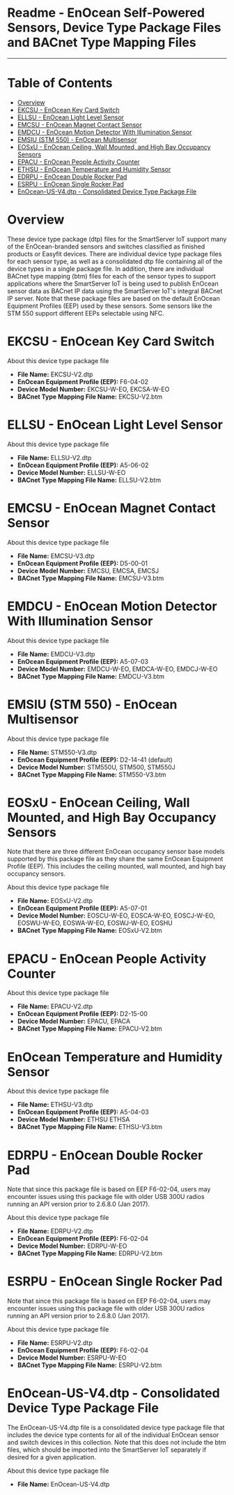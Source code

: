 Readme - EnOcean Self-Powered Sensors, Device Type Package Files and BACnet Type Mapping Files
===
---

# Table of Contents

-   [Overview](#Overview)
-   [EKCSU - EnOcean Key Card Switch](#EKCSU)
-   [ELLSU - EnOcean Light Level Sensor](#ELLSU)
-   [EMCSU - EnOcean Magnet Contact Sensor](#EMCSU)
-   [EMDCU - EnOcean Motion Detector With Illumination Sensor](#EMDCU)
-   [EMSIU (STM 550) - EnOcean Multisensor](#EMSIU)
-   [EOSxU - EnOcean Ceiling, Wall Mounted, and High Bay Occupancy Sensors](#EOSxU)
-   [EPACU - EnOcean People Activity Counter](#EPACU)
-   [ETHSU - EnOcean Temperature and Humidity Sensor](#ETHSU)
-   [EDRPU - EnOcean Double Rocker Pad](#EDRPU)
-   [ESRPU - EnOcean Single Rocker Pad](#ESRPU)
-   [EnOcean-US-V4.dtp - Consolidated Device Type Package File](#Complete)

<a name="Overview"></a>
# Overview

These device type package (dtp) files for the SmartServer IoT support many of the EnOcean-branded sensors and switches classified as finished products or Easyfit devices.  There are individual device type package files for each sensor type, as well as a consolidated dtp file containing all of the device types in a single package file.  In addition, there are individual BACnet type mapping (btm) files for each of the sensor types to support applications where the SmartServer IoT is being used to publish EnOcean sensor data as BACnet IP data using the SmartServer IoT's integral BACnet IP server.  Note that these package files are based on the default EnOcean Equipment Profiles (EEP) used by these sensors.  Some sensors like the STM 550 support different EEPs selectable using NFC.

<a name="EKCSU"></a>
# EKCSU - EnOcean Key Card Switch

About this device type package file

-   **File Name:** EKCSU-V2.dtp
-   **EnOcean Equipment Profile (EEP):** F6-04-02
-   **Device Model Number:** EKCSU-W-EO, EKCSA-W-EO
-   **BACnet Type Mapping File Name:** EKCSU-V2.btm

<a name="ELLSU"></a>
# ELLSU - EnOcean Light Level Sensor

About this device type package file

-   **File Name:** ELLSU-V2.dtp
-   **EnOcean Equipment Profile (EEP):** A5-06-02
-   **Device Model Number:** ELLSU-W-EO
-   **BACnet Type Mapping File Name:** ELLSU-V2.btm

<a name="EMCSU"></a>
# EMCSU - EnOcean Magnet Contact Sensor

About this device type package file

-   **File Name:** EMCSU-V3.dtp
-   **EnOcean Equipment Profile (EEP):** D5-00-01
-   **Device Model Number:** EMCSU, EMCSA, EMCSJ
-   **BACnet Type Mapping File Name:** EMCSU-V3.btm

<a name="EMDCU"></a>
# EMDCU - EnOcean Motion Detector With Illumination Sensor

About this device type package file

-   **File Name:** EMDCU-V3.dtp
-   **EnOcean Equipment Profile (EEP):** A5-07-03
-   **Device Model Number:** EMDCU-W-EO, EMDCA-W-EO, EMDCJ-W-EO
-   **BACnet Type Mapping File Name:** EMDCU-V3.btm

<a name="EMSIU"></a>
# EMSIU (STM 550) - EnOcean Multisensor

About this device type package file

-   **File Name:** STM550-V3.dtp
-   **EnOcean Equipment Profile (EEP):** D2-14-41 (default)
-   **Device Model Number:** STM550U, STM500, STM550J
-   **BACnet Type Mapping File Name:** STM550-V3.btm

<a name="EOSxU"></a>
# EOSxU - EnOcean Ceiling, Wall Mounted, and High Bay Occupancy Sensors

Note that there are three different EnOcean occupancy sensor base models supported by this package file as they share the same EnOcean Equipment Profile (EEP).  This includes the ceiling mounted, wall mounted, and high bay occupancy sensors.

About this device type package file

-   **File Name:** EOSxU-V2.dtp
-   **EnOcean Equipment Profile (EEP):** A5-07-01
-   **Device Model Number:** EOSCU-W-EO, EOSCA-W-EO, EOSCJ-W-EO, EOSWU-W-EO, EOSWA-W-EO, EOSWJ-W-EO, EOSHU
-   **BACnet Type Mapping File Name:** EOSxU-V2.btm

<a name="EPACU"></a>
# EPACU - EnOcean People Activity Counter

About this device type package file

-   **File Name:** EPACU-V2.dtp
-   **EnOcean Equipment Profile (EEP):** D2-15-00
-   **Device Model Number:** EPACU, EPACA
-   **BACnet Type Mapping File Name:** EPACU-V2.btm

<a name="ETHSU"></a>
# EnOcean Temperature and Humidity Sensor

About this device type package file

-   **File Name:** ETHSU-V3.dtp
-   **EnOcean Equipment Profile (EEP):** A5-04-03
-   **Device Model Number:** ETHSU ETHSA
-   **BACnet Type Mapping File Name:** ETHSU-V3.btm

<a name="EDRPU"></a>
# EDRPU - EnOcean Double Rocker Pad

Note that since this package file is based on EEP F6-02-04, users may encounter issues using this package file with older USB 300U radios running an API version prior to 2.6.8.0 (Jan 2017).

About this device type package file

-   **File Name:** EDRPU-V2.dtp
-   **EnOcean Equipment Profile (EEP):** F6-02-04
-   **Device Model Number:** EDRPU-W-EO
-   **BACnet Type Mapping File Name:** EDRPU-V2.btm

<a name="ESRPU"></a>
# ESRPU - EnOcean Single Rocker Pad

Note that since this package file is based on EEP F6-02-04, users may encounter issues using this package file with older USB 300U radios running an API version prior to 2.6.8.0 (Jan 2017).

About this device type package file

-   **File Name:** ESRPU-V2.dtp
-   **EnOcean Equipment Profile (EEP):** F6-02-04
-   **Device Model Number:** ESRPU-W-EO
-   **BACnet Type Mapping File Name:** ESRPU-V2.btm

<a name="#Complete"></a>
# EnOcean-US-V4.dtp - Consolidated Device Type Package File

The EnOcean-US-V4.dtp file is a consolidated device type package file that includes the device type contents for all of the individual EnOcean sensor and switch devices in this collection.  Note that this does not include the btm files, which should be imported into the SmartServer IoT separately if desired for a given application.

About this device type package file

-   **File Name:** EnOcean-US-V4.dtp
